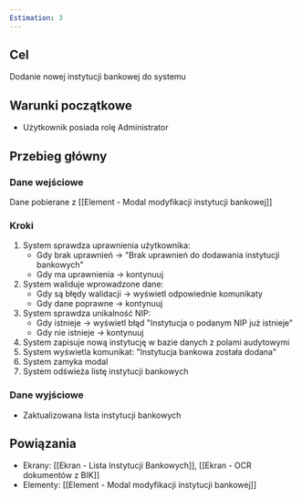 ```yaml
---
Estimation: 3
---
```


## Cel

Dodanie nowej instytucji bankowej do systemu

## Warunki początkowe

- Użytkownik posiada rolę Administrator

## Przebieg główny

### Dane wejściowe

Dane pobierane z [[Element - Modal modyfikacji instytucji bankowej]]

### Kroki

1. System sprawdza uprawnienia użytkownika:
   - Gdy brak uprawnień → "Brak uprawnień do dodawania instytucji bankowych"
   - Gdy ma uprawnienia → kontynuuj
2. System waliduje wprowadzone dane:
   - Gdy są błędy walidacji → wyświetl odpowiednie komunikaty
   - Gdy dane poprawne → kontynuuj
3. System sprawdza unikalność NIP:
   - Gdy istnieje → wyświetl błąd "Instytucja o podanym NIP już istnieje"
   - Gdy nie istnieje → kontynuuj
4. System zapisuje nową instytucję w bazie danych z polami audytowymi
5. System wyświetla komunikat: "Instytucja bankowa została dodana"
6. System zamyka modal
7. System odświeża listę instytucji bankowych

### Dane wyjściowe

- Zaktualizowana lista instytucji bankowych

## Powiązania

- Ekrany: [[Ekran - Lista Instytucji Bankowych]], [[Ekran - OCR dokumentów z BIK]]
- Elementy: [[Element - Modal modyfikacji instytucji bankowej]]
